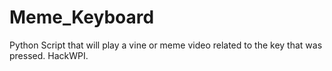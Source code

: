 # Meme_Keyboard
Python Script that will play a vine or meme video related to the key that was pressed. HackWPI.
